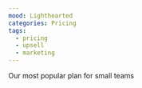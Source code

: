 ```yaml
---
mood: Lighthearted
categories: Pricing
tags:
  - pricing
  - upsell
  - marketing
---
```

Our most popular plan for small teams